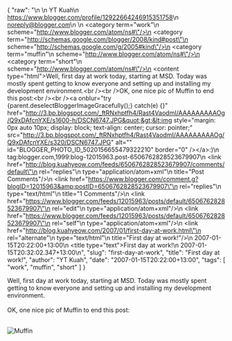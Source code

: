 {
  "raw": "<entry>\n  <author>\n    <name>YT Kuah</name>\n    <uri>https://www.blogger.com/profile/12922664246915351758</uri>\n    <email>noreply@blogger.com</email>\n  </author>\n  <category term=\"work\"\n    scheme=\"http://www.blogger.com/atom/ns#\"/>\n  <category term=\"http://schemas.google.com/blogger/2008/kind#post\"\n    scheme=\"http://schemas.google.com/g/2005#kind\"/>\n  <category term=\"muffin\"\n    scheme=\"http://www.blogger.com/atom/ns#\"/>\n  <category term=\"short\"\n    scheme=\"http://www.blogger.com/atom/ns#\"/>\n  <content type=\"html\">Well, first day at work today, starting at MSD. Today was mostly spent getting to know everyone and setting up and installing my development environment.&lt;br /&gt;&lt;br /&gt;OK, one nice pic of Muffin to end this post:&lt;br /&gt;&lt;br /&gt;&lt;a onblur=&quot;try {parent.deselectBloggerImageGracefully();} catch(e) {}&quot; href=&quot;http://3.bp.blogspot.com/_ftRNxhptfh4/Rast4VaodmI/AAAAAAAAAOg/Q9xDAfcnYXE/s1600-h/DSCN6747.JPG&quot;&gt;&lt;img style=&quot;margin: 0px auto 10px; display: block; text-align: center; cursor: pointer;&quot; src=&quot;http://3.bp.blogspot.com/_ftRNxhptfh4/Rast4VaodmI/AAAAAAAAAOg/Q9xDAfcnYXE/s320/DSCN6747.JPG&quot; alt=&quot;&quot; id=&quot;BLOGGER_PHOTO_ID_5020156655479322210&quot; border=&quot;0&quot; /&gt;&lt;/a&gt;:)</content>\n  <id>tag:blogger.com,1999:blog-12015963.post-6506762828523679907</id>\n  <link href=\"http://blog.kuahyeow.com/feeds/6506762828523679907/comments/default\"\n    rel=\"replies\"\n    type=\"application/atom+xml\"\n    title=\"Post Comments\"/>\n  <link href=\"https://www.blogger.com/comment.g?blogID=12015963&amp;postID=6506762828523679907\"\n    rel=\"replies\"\n    type=\"text/html\"\n    title=\"1 Comments\"/>\n  <link href=\"https://www.blogger.com/feeds/12015963/posts/default/6506762828523679907\"\n    rel=\"edit\"\n    type=\"application/atom+xml\"/>\n  <link href=\"https://www.blogger.com/feeds/12015963/posts/default/6506762828523679907\"\n    rel=\"self\"\n    type=\"application/atom+xml\"/>\n  <link href=\"http://blog.kuahyeow.com/2007/01/first-day-at-work.html\"\n    rel=\"alternate\"\n    type=\"text/html\"\n    title=\"First day at work!\"/>\n  <published>2007-01-15T20:22:00+13:00</published>\n  <title type=\"text\">First day at work!</title>\n  <updated>2007-01-15T20:32:02.347+13:00</updated>\n</entry>",
  "slug": "first-day-at-work",
  "title": "First day at work!",
  "author": "YT Kuah",
  "date": "2007-01-15T20:22:00+13:00",
  "tags": [
    "work",
    "muffin",
    "short"
  ]
}

Well, first day at work today, starting at MSD. Today was mostly spent getting to know everyone and setting up and installing my development environment.<br /><br />OK, one nice pic of Muffin to end this post:<br /><br />

![Muffin](/legacyBlogger/400/DSCN6747.JPG)
